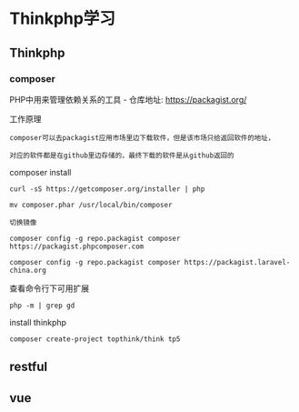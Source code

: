 # Thinkphp学习

## Thinkphp

### composer

PHP中用来管理依赖关系的工具 - 仓库地址: https://packagist.org/

工作原理

    composer可以去packagist应用市场里边下载软件，但是该市场只给返回软件的地址，

    对应的软件都是在github里边存储的，最终下载的软件是从github返回的

composer install

	curl -sS https://getcomposer.org/installer | php

    mv composer.phar /usr/local/bin/composer
    
    切换镜像
    
    composer config -g repo.packagist composer https://packagist.phpcomposer.com
    
    composer config -g repo.packagist composer https://packagist.laravel-china.org

查看命令行下可用扩展

	php -m | grep gd
	
install thinkphp

	composer create-project topthink/think tp5

## restful

## vue
